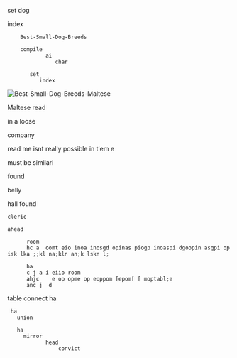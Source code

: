 set
   dog

   index

        Best-Small-Dog-Breeds
        
        compile
                ai 
                   char

           set 
              index

![Best-Small-Dog-Breeds-Maltese](https://github.com/user-attachments/assets/f7cb6d2c-e3fe-4703-bb31-f8ec8b97a6bc)

Maltese read

 in a loose

 company

 read me isnt really possible in tiem e 

  must be similari

  found

  belly

hall
    found

    cleric 

    ahead 

          room 
          hc a  oomt eio inoa inosgd opinas piogp inoaspi dgoopin asgpi op isk lka ;;kl na;kln an;k lskn l;

          ha 
          c j a i eiio room 
          ahjc    e op opme op eoppom [epom[ [ moptabl;e 
          anc j  d
table 
     connect 
     ha 

     ha
       union 

       ha
         mirror 
                head 
                    convict
